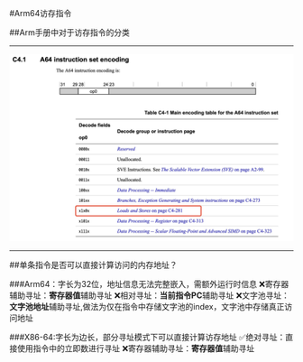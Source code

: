#Arm64访存指令

##Arm手册中对于访存指令的分类

---

![](./1.jpg )

---

##单条指令是否可以直接计算访问的内存地址？

###Arm64：字长为32位，地址信息无法完整嵌入，需额外运行时信息
❌寄存器辅助寻址：**寄存器值**辅助寻址
❌相对寻址：**当前指令PC**辅助寻址
❌文字池寻址：**文字池地址**辅助寻址,做法为仅在指令中存储文字池的index，文字池中存储真正访问地址

###X86-64:字长为边长，部分寻址模式下可以直接计算访存地址
✅绝对寻址：直接使用指令中的立即数进行寻址
❌寄存器辅助寻址：**寄存器值**辅助寻址




